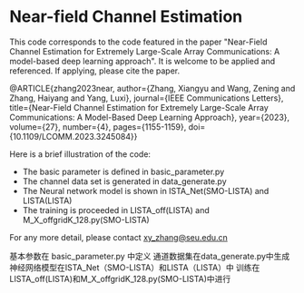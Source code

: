 # Near-field Channel Estimation
 

This code corresponds to the code featured in the paper "Near-Field Channel Estimation for Extremely Large-Scale Array Communications: A model-based deep learning approach". 
It is welcome to be applied and referenced. 
If applying, please cite the paper. 

@ARTICLE{zhang2023near,
  author={Zhang, Xiangyu and Wang, Zening and Zhang, Haiyang and Yang, Luxi},
  journal={IEEE Communications Letters}, 
  title={Near-Field Channel Estimation for Extremely Large-Scale Array Communications: A Model-Based Deep Learning Approach}, 
  year={2023},
  volume={27},
  number={4},
  pages={1155-1159},
  doi={10.1109/LCOMM.2023.3245084}}



Here is a brief illustration of the code:

+ The basic parameter is defined in  basic_parameter.py
+ The channel data set is generated in data_generate.py
+ The Neural network model is shown in ISTA_Net(SMO-LISTA) and LISTA(LISTA)
+ The training is proceeded in LISTA_off(LISTA) and M_X_offgridK_128.py(SMO-LISTA)




For any more detail, please contact xy_zhang@seu.edu.cn



基本参数在 basic_parameter.py 中定义
通道数据集在data_generate.py中生成
神经网络模型在ISTA_Net（SMO-LISTA）和LISTA（LISTA）中
训练在LISTA_off(LISTA)和M_X_offgridK_128.py(SMO-LISTA)中进行

